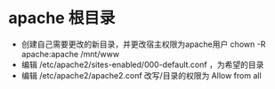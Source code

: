 # apache 根目录
* 创建自己需要更改的新目录，并更改宿主权限为apache用户 chown -R apache:apache /mnt/www
* 编辑  /etc/apache2/sites-enabled/000-default.conf ，为希望的目录
* 编辑 /etc/apache2/apache2.conf 改写/目录的权限为 Allow from all
